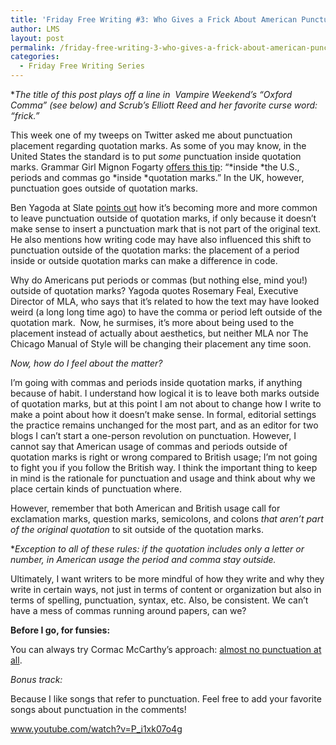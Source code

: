 ```yaml
---
title: 'Friday Free Writing #3: Who Gives a Frick About American Punctuation?'
author: LMS
layout: post
permalink: /friday-free-writing-3-who-gives-a-frick-about-american-punctuation/
categories:
  - Friday Free Writing Series
---
```

**The title of this post plays off a line in  Vampire Weekend&#8217;s &#8220;Oxford Comma&#8221; (see below) and Scrub&#8217;s Elliott Reed and her favorite curse word: &#8220;frick.&#8221;*

This week one of my tweeps on Twitter asked me about punctuation placement regarding quotation marks. As some of you may know, in the United States the standard is to put *some* punctuation inside quotation marks. Grammar Girl Mignon Fogarty [offers this tip][1]: &#8220;*inside *the U.S., periods and commas go *inside *quotation marks.&#8221; In the UK, however, punctuation goes outside of quotation marks.

Ben Yagoda at Slate [points out][2] how it&#8217;s becoming more and more common to leave punctuation outside of quotation marks, if only because it doesn&#8217;t make sense to insert a punctuation mark that is not part of the original text. He also mentions how writing code may have also influenced this shift to punctuation outside of the quotation marks: the placement of a period inside or outside quotation marks can make a difference in code.

Why do Americans put periods or commas (but nothing else, mind you!) outside of quotation marks? Yagoda quotes Rosemary Feal, Executive Director of MLA, who says that it&#8217;s related to how the text may have looked weird (a long long time ago) to have the comma or period left outside of the quotation mark.  Now, he surmises, it&#8217;s more about being used to the placement instead of actually about aesthetics, but neither MLA nor The Chicago Manual of Style will be changing their placement any time soon.

*Now, how do I feel about the matter?*

I&#8217;m going with commas and periods inside quotation marks, if anything because of habit. I understand how logical it is to leave both marks outside of quotation marks, but at this point I am not about to change how I write to make a point about how it doesn&#8217;t make sense. In formal, editorial settings the practice remains unchanged for the most part, and as an editor for two blogs I can&#8217;t start a one-person revolution on punctuation. However, I cannot say that American usage of commas and periods outside of quotation marks is right or wrong compared to British usage; I&#8217;m not going to fight you if you follow the British way. I think the important thing to keep in mind is the rationale for punctuation and usage and think about why we place certain kinds of punctuation where.

However, remember that both American and British usage call for exclamation marks, question marks, semicolons, and colons *that aren&#8217;t part of the original quotation* to sit outside of the quotation marks.

**Exception to all of these rules: if the quotation includes only a letter or number, in American usage the period and comma stay outside.*

Ultimately, I want writers to be more mindful of how they write and why they write in certain ways, not just in terms of content or organization but also in terms of spelling, punctuation, syntax, etc. Also, be consistent. We can&#8217;t have a mess of commas running around papers, can we?

**Before I go, for funsies:**

You can always try Cormac McCarthy&#8217;s approach: [almost no punctuation at all][3].

*Bonus track:*

Because I like songs that refer to punctuation. Feel free to add your favorite songs about punctuation in the comments!

www.youtube.com/watch?v=P_i1xk07o4g

 [1]: http://grammar.quickanddirtytips.com/quotation-marks-with-periods-and-commas.aspx
 [2]: http://www.slate.com/articles/life/the_good_word/2011/05/the_rise_of_logical_punctuation.single.html
 [3]: http://www.oprah.com/oprahsbookclub/Cormac-McCarthy-on-James-Joyce-and-Punctuation-Video